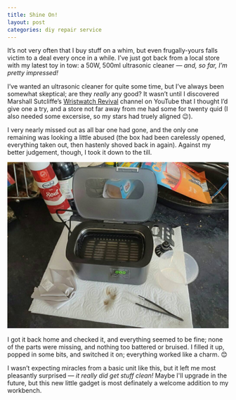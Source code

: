 ```yaml
---
title: Shine On!
layout: post
categories: diy repair service
---
```


It’s not very often that I buy stuff on a whim, but even frugally-yours falls victim to a deal every once in a while. I’ve just got back from a local store with my latest toy in tow: a 50W, 500ml ultrasonic cleaner — <i>and, so far, I’m pretty impressed!</i>

I’ve wanted an ultrasonic cleaner for quite some time, but I’ve always been somewhat skeptical; are they <i>really</i> any good? It wasn’t until I discovered Marshall Sutcliffe’s <a href="https://m.youtube.com/c/WristwatchRevival ">Wristwatch Revival</a> channel on YouTube that I thought I’d give one a try, and a store not far away from me had some for twenty quid (I also needed some excersise, so my stars had truely aligned&nbsp;😉).

I very nearly missed out as all bar one had gone, and the only one remaining was looking a little abused (the box had been carelessly opened, everything taken out, then hastenly shoved back in again). Against my better judgement, though, I took it down to the till.

<img src="https://raw.githubusercontent.com/martbetz/martbetz.github.io/refs/heads/main/_includes/custom/uscleaner.jpg">

I got it back home and checked it, and everything seemed to be fine; none of the parts were missing, and nothing too battered or bruised. I filled it up, popped in some bits, and switched it on; everything worked like a charm. 😊 

I wasn’t expecting miracles from a basic unit like this, but it left me most pleasantly surprised — <i>it really did get stuff clean!</i> Maybe I'll upgrade in the future, but this new little gadget is most definately a welcome addition to my workbench.
